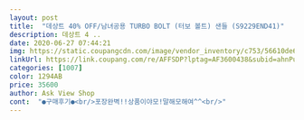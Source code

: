 ```yaml
---
layout: post 
title:  "데상트 40% OFF/남녀공용 TURBO BOLT (터보 볼트) 샌들 (S9229END41)" 
description: 데상트 4 ..
date: 2020-06-27 07:44:21 
img: https://static.coupangcdn.com/image/vendor_inventory/c753/56610de68e40b606b528820eb348c2f71b946ff392a7e41ee6cb75a2edd9.jpg 
linkUrl: https://link.coupang.com/re/AFFSDP?lptag=AF3600438&subid=ahnPublicAsk&pageKey=1338991541&itemId=2365563438&vendorItemId=70361816098&traceid=V0-113-8b340c89acb24175 
categories: [1007] 
color: 1294AB 
price: 35600 
author: Ask View Shop 
cont:  "●구매후기●<br/>포장완벽!!상품이야모!말해모해여^^<br/>" 
---
```


